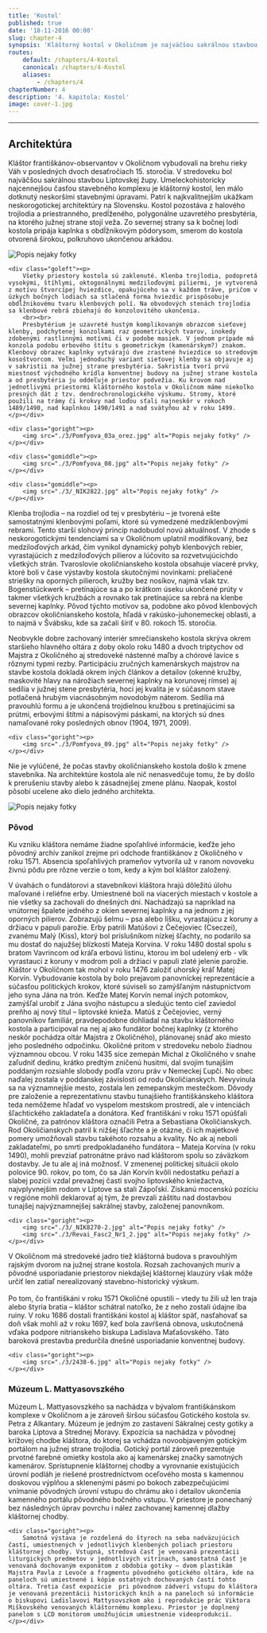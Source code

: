 ```yaml
---
title: 'Kostol'
published: true
date: '18-11-2016 00:00'
slug: chapter-4
synopsis: 'Kláštorný kostol v Okoličnom je najväčšou sakrálnou stavbou na Liptove a unikátom v gotickom staviteľstve na Slovensku. Kapitola sa venuje architektúre kostola so zameraním na klenby, kamenárske práce a otázku donátorstva.'
routes:
    default: /chapters/4-Kostol
    canonical: /chapters/4-Kostol
    aliases:
        - /chapters/4
chapterNumber: 4
description: '4. kapitola: Kostol'
image: cover-1.jpg
---
```


---

## Architektúra

<div class="gomiddle"><p>
    <span class="drop-cap">K</span>láštor františkánov-observantov v Okoličnom vybudovali na brehu rieky Váh v posledných dvoch desaťročiach 15. storočia. V stredoveku bol najväčšou sakrálnou stavbou Liptovskej župy. Umeleckohistoricky najcennejšou časťou stavebného komplexu je kláštorný kostol, len málo dotknutý neskoršími stavebnými úpravami. Patrí k najkvalitnejším ukážkam neskorogotickej architektúry na Slovensku. Kostol pozostáva z halového trojlodia a priestranného, predĺženého, polygonálne uzavretého presbytéria, na ktorého južnej strane stojí veža. Zo severnej strany sa k bočnej lodi kostola pripája kaplnka s obdĺžnikovým pôdorysom, smerom do kostola otvorená širokou, polkruhovo ukončenou arkádou.
</p></div>

<div class="clear">
    <div class="goright"><p>
        <img src="./3/Pomfyova_01.jpg" alt="Popis nejaky fotky" />
    </p></div>

    <div class="goleft"><p>
        Všetky priestory kostola sú zaklenuté. Klenba trojlodia, podopretá vysokými, štíhlymi, oktogonálnymi medziloďovými piliermi, je vytvorená z motívu štvorcípej hviezdice, opakujúceho sa v každom tráve, pričom v úzkych bočných lodiach sa stlačená forma hviezdic prispôsobuje obdĺžnikovému tvaru klenbových polí. Na obvodových stenách trojlodia sa klenbové rebrá zbiehajú do konzolovitého ukončenia.
        <br><br>
        Presbytérium je uzavreté hustým komplikovaným obrazcom sieťovej klenby, podchytenej konzolkami raz geometrických tvarov, inokedy zdobenými rastlinnými motívmi či v podobe masiek. V jednom prípade má konzola podobu erbového štítu s geometrickým (kamenárskym?) znakom. Klenbový obrazec kaplnky vytvárajú dve zrastené hviezdice so stredovým kosoštvorcom. Veľmi jednoduchý variant sieťovej klenby sa objavuje aj v sakristii na južnej strane presbytéria. Sakristia tvorí prvú miestnosť východného krídla konventnej budovy na južnej strane kostola a od presbytéria ju oddeľuje priestor podvežia. Ku krovom nad jednotlivými priestormi kláštorného kostola v Okoličnom máme niekoľko presných dát z tzv. dendrochronologického výskumu. Stromy, ktoré použili na trámy či krokvy nad loďou sťali najneskôr v rokoch 1489/1490, nad kaplnkou 1490/1491 a nad svätyňou až v roku 1499.
    </p></div>

    <div class="goright"><p>
        <img src="./3/Pomfyova_03a_orez.jpg" alt="Popis nejaky fotky" />
    </p></div>

    <div class="gomiddle"><p>
        <img src="./3/Pomfyova_08.jpg" alt="Popis nejaky fotky" />
    </p></div>

    <div class="gomiddle"><p>
        <img src="./3/_NIK2822.jpg" alt="Popis nejaky fotky" />
    </p></div>
</div>

<div class="gomiddle"><p>
    Klenba trojlodia – na rozdiel od tej v presbytériu – je tvorená ešte samostatnými klenbovými poľami, ktoré sú vymedzené medziklenbovými rebrami. Tento starší slohový princíp nadobudol novú aktuálnosť. V zhode s neskorogotickými tendenciami sa v Okoličnom uplatnil modifikovaný, bez medziloďových arkád, čím vynikol dynamický pohyb klenbových rebier, vyrastajúcich z medziloďových pilierov a lúčovito sa rozvetvujúcichdo všetkých strán.
    Tvaroslovie okoličnianskeho kostola obsahuje viaceré prvky, ktoré boli v čase výstavby kostola skutočnými novinkami: preliačené striešky na oporných pilieroch, kružby bez nosíkov, najmä však tzv. Bogenstückwerk – pretínajúce sa a po krátkom úseku ukončené prúty v takmer všetkých kružbách a rovnako tak pretínajúce sa rebrá na klenbe severnej kaplnky. Pôvod týchto motívov sa, podobne ako pôvod klenbových obrazcov okoličnianskeho kostola, hľadá v rakúsko-juhonemeckej oblasti,
    a to najmä v Švábsku, kde sa začali šíriť v 80. rokoch 15. storočia.
</p></div>

<div class="clear">
    <div class="goleft"><p>
        Neobvykle dobre zachovaný interiér smrečianskeho kostola skrýva okrem staršieho hlavného oltára z doby okolo roku 1480 a dvoch triptychov od Majstra z Okoličného aj stredoveké nástenné maľby a chórové lavice s rôznymi typmi rezby. Participáciu zručných kamenárskych majstrov na stavbe kostola dokladá okrem iných článkov a detailov (okenné kružby, maskovité hlavy na nárožiach severnej kaplnky na korunovej rímse) aj sedília v južnej stene presbytéria, hoci jej kvalita je v súčasnom stave potlačená hrubým viacnásobným novodobým náterom. Sedília má pravouhlú formu a je ukončená trojdielnou kružbou s pretínajúcimi sa prútmi, erbovými štítmi a nápisovými páskami, na ktorých sú dnes namaľované roky posledných obnov (1904, 1971, 2009).
    </p></div>

    <div class="goright"><p>
        <img src="./3/Pomfyova_09.jpg" alt="Popis nejaky fotky" />
    </p></div>
</div>

<div class="gomiddle"><p>
    Nie je vylúčené, že počas stavby okoličnianskeho kostola došlo k zmene stavebníka. Na architektúre kostola ale nič nenasvedčuje tomu, že by došlo k prerušeniu stavby alebo k zásadnejšej zmene plánu. Naopak, kostol pôsobí ucelene ako dielo jedného architekta.
</p></div>

<div class="gomiddle"><p>
    <img src="./3/DSC_8787.jpg" alt="Popis nejaky fotky" />
</p></div>

### Pôvod

<div class="gomiddle"><p>
    Ku vzniku kláštora nemáme žiadne spoľahlivé informácie, keďže jeho pôvodný archív zanikol zrejme pri odchode františkánov z Okoličného v roku 1571. Absencia spoľahlivých prameňov vytvorila už v ranom novoveku živnú pôdu pre rôzne verzie o tom, kedy a kým bol kláštor založený.
</p></div>

<div class="clear">
    <div class="goleft"><p>
        V úvahách o fundátorovi a stavebníkovi kláštora hrajú dôležitú úlohu maľované i reliéfne erby. Umiestnené boli na viacerých miestach v kostole a nie všetky sa zachovali do dnešných dní. Nachádzajú sa napríklad na vnútornej špalete jedného z okien severnej kaplnky a na jednom z jej oporných pilierov. Zobrazujú šelmu – psa alebo líšku, vyrastajúcu z koruny a držiacu v papuli parožie. Erby patrili Matúšovi z Čečejoviec (Cseczei), zvanému Malý (Kiss), ktorý bol príslušníkom nízkej šľachty, no podarilo sa mu dostať do najužšej blízkosti Mateja Korvína. V roku 1480 dostal spolu s bratom Vavrincom od kráľa erbovú listinu, ktorou im bol udelený erb - vlk vyrastauci z koruny v modrom poli a držiaci v papuli zlaté jelenie parožie.
        Kláštor v Okoličnom tak mohol v roku 1476 založiť uhorský kráľ Matej Korvín. Vybudovanie kostola by bolo prejavom panovníckej reprezentácie a súčasťou politických krokov, ktoré súviseli so zamýšľaným nástupníctvom jeho syna Jána na trón. Keďže Matej Korvín nemal iných potomkov, zamýšľal urobiť z Jána svojho nástupcu a sledujúc tento cieľ zaviedol preňho aj nový titul – liptovské knieža. Matúš z Čečejoviec, verný panovníkov familiár, pravdepodobne dohliadal na stavbu kláštorného kostola a participoval na nej aj ako fundátor bočnej kaplnky (z ktorého neskôr pochádza oltár Majstra z Okoličného), plánovanej snáď ako miesto jeho posledného odpočinku.
        Okoličné pritom v stredoveku nebolo žiadnou významnou obcou. V roku 1435 síce zemepán Michal z Okoličného v snahe zaľudniť dedinu, krátko predtým zničenú husitmi, dal svojim tunajším poddaným rozsiahle slobody podľa vzoru práv v Nemeckej Ľupči. No obec naďalej zostala v poddanskej závislosti od rodu Okoličianskych. Nevyvinula sa na významnejšie mesto, zostala len zemepanským mestečkom. Dôvody pre založenie a reprezentatívnu stavbu tunajšieho františkánskeho kláštora teda nemôžeme hľadať vo vyspelom mestskom prostredí, ale v intenciách šľachtického zakladateľa a donátora.
        Keď františkáni v roku 1571 opúšťali Okoličné, za patrónov kláštora označili Petra a Sebastiana Okoličianskych. Rod Okoličianskych patril k nižšej šľachte a je otázne, či ich majetkové pomery umožňovali stavbu takéhoto rozsahu a kvality. No ak aj neboli zakladateľmi, po smrti predpokladaného fundátora – Mateja Korvína (v roku 1490), mohli prevziať patronátne právo nad kláštorom spolu so záväzkom dostavby.
        Je tu ale aj iná možnosť. V zmenenej politickej situácii okolo polovice 90. rokov, po tom, čo sa Ján Korvín kvôli nedostatku peňazí a slabej pozícii vzdal prevažnej časti svojho liptovského kniežactva, najvplyvnejším rodom v Liptove sa stali Zápoľskí. Získanú mocenskú pozíciu v regióne mohli deklarovať aj tým, že prevzali záštitu nad dostavbou tunajšej najvýznamnejšej sakrálnej stavby, založenej panovníkom.
    </p></div>

    <div class="goright"><p>
        <img src="./3/_NIK8270-2.jpg" alt="Popis nejaky fotky" />
        <img src="./3/Revai_Fasc2_Nr1_2.jpg" alt="Popis nejaky fotky" />
    </p></div>
</div>

<div class="clear">
    <div class="goleft"><p>
        V Okoličnom má stredoveké jadro tiež kláštorná budova s pravouhlým rajským dvorom na južnej strane kostola. Rozsah zachovaných murív a pôvodné usporiadanie priestorov niekdajšej kláštornej klauzúry však môže určiť len zatiaľ nerealizovaný stavebno-historický výskum.
        <br><br>
        Po tom, čo františkáni v roku 1571 Okoličné opustili – vtedy tu žili už len traja alebo štyria bratia – kláštor schátral natoľko, že z neho zostali údajne iba ruiny. V roku 1686 dostali františkáni kostol aj kláštor späť, nasťahovať sa doň však mohli až v roku 1697, keď bola zavŕšená obnova, uskutočnená vďaka podpore nitrianskeho biskupa Ladislava Maťašovského. Táto baroková prestavba predurčila dnešné usporiadanie konventnej budovy.
    </p></div>

    <div class="goright"><p>
        <img src="./3/2438-6.jpg" alt="Popis nejaky fotky" />
    </p></div>
</div>

### Múzeum L. Mattyasovszkého

<div class="clear">
    <div class="goleft"><p>
        Múzeum L. Mattyasovszkého sa nachádza v bývalom františkánskom komplexe v Okoličnom a je zároveň širšou súčasťou Gotického kostola sv. Petra z Alkantary. Múzeum je jedným zo zastavení Sákralnej cesty gotiky a baroka Liptova a Strednej Moravy. Expozícia sa nachádza v pôvodnej krížovej chodbe kláštora, do ktorej sa vchádza novoobjaveným gotickým portálom na južnej strane trojlodia. Gotický portál zároveň prezentuje prvotné farebné omietky kostola ako aj kamenárskej značky samotných kamenárov. Sprístupnenie kláštornej chodby a vyrovnanie existujúcich úrovní podláh je riešené prostredníctvom oceľového mosta s kamennou doskovou výplňou a sklenenými pásmi po bokoch zabezpečujúcimi vnímanie pôvodných úrovní vstupu do chrámu ako i detailov ukončenia kamenného portálu pôvodného bočného vstupu. V priestore je ponechaný bez následných úprav povrchu i nález zachovanej kamennej dlažby kláštornej chodby.
    </p></div>

    <div class="goright"><p>
        Samotná výstava je rozdelená do štyroch na seba nadväzujúcich častí, umiestnených v jednotlivých klenbených poliach priestoru kláštornej chodby. Vstupná, stredová časť je venovaná prezentácii liturgických predmetov v jednotlivých vitrínach, samostatná časť je venovaná dochovaným exponátom z obdobia gotiky – dvom plastikám Majstra Pavla z Levoče a fragmentu pôvodného gotického oltára, kde na paneloch sú umiestnené i kópie ostatných dochovaných častí tohto oltára. Tretia časť expozície  pri pôvodnom zádverí vstupu do kláštora je venovaná prezentácii historických kníh a na paneloch sú informácie o biskupovi Ladislavovi Mattysovszkom ako i reprodukcie prác Viktora Miškovského venovaných kláštornému komplexu. Priestor je doplnený panelom s LCD monitorom umožňujúcim umiestnenie videoprodukcií.
    </p></div>
</div>



